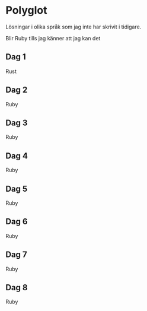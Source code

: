 # Polyglot 
Lösningar i olika språk som jag inte har skrivit i tidigare.

Blir Ruby tills jag känner att jag kan det

## Dag 1
Rust 

## Dag 2
Ruby

## Dag 3
Ruby

## Dag 4
Ruby

## Dag 5
Ruby

## Dag 6
Ruby

## Dag 7
Ruby

## Dag 8
Ruby